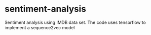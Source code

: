 # sentiment-analysis
Sentiment analysis using IMDB data set. The code uses tensorflow to implement a sequence2vec model

